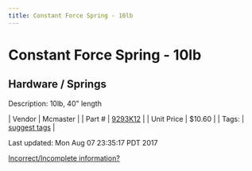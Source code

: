 ```yaml
---
title: Constant Force Spring - 10lb
---
```


# Constant Force Spring - 10lb
## Hardware / Springs
Description: 	10lb, 40" length 

| Vendor | Mcmaster | 
| Part # | [9293K12](https://www.mcmaster.com/#9293K12) | 
| Unit Price | $10.60 | 
| Tags: | [suggest tags](https://docs.google.com/forms/d/e/1FAIpQLSeWyY8v3RgOty-MyWmh9U0iivNYN_molChYyS-0U-o-kOAv_g/viewform) | 

Last updated: Mon Aug 07 23:35:17 PDT 2017

 [Incorrect/Incomplete information?](https://docs.google.com/forms/d/e/1FAIpQLSeWyY8v3RgOty-MyWmh9U0iivNYN_molChYyS-0U-o-kOAv_g/viewform)